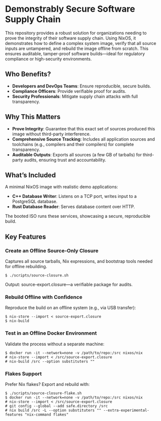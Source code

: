 # Demonstrably Secure Software Supply Chain

This repository provides a robust solution for organizations needing to prove
the integrity of their software supply chain.
Using NixOS, it demonstrates how to define a complex system image, verify that
all source inputs are untampered, and rebuild the image offline from scratch.
This ensures auditable, tamper-proof software builds—ideal for regulatory
compliance or high-security environments.

## Who Benefits?

- **Developers and DevOps Teams**: Ensure reproducible, secure builds.
- **Compliance Officers**: Provide verifiable proof for audits.
- **Security Professionals**: Mitigate supply chain attacks with full
  transparency.

## Why This Matters

- **Prove Integrity**: Guarantee that this exact set of sources produced this
  image without third-party interference.
- **Comprehensive Source Tracking**: Includes all application sources and
  toolchains (e.g., compilers and their compilers) for complete transparency.
- **Auditable Outputs**: Exports all sources (a few GB of tarballs) for
  third-party audits, ensuring trust and accountability.

## What’s Included

A minimal NixOS image with realistic demo applications:

- **C++ Database Writer**: Listens on a TCP port, writes input to a PostgreSQL
  database.
- **Rust Database Reader**: Serves database content over HTTP.

The booted ISO runs these services, showcasing a secure, reproducible build.

## Key Features

### Create an Offline Source-Only Closure

Captures all source tarballs, Nix expressions, and bootstrap tools needed for offline rebuilding.

```console
$ ./scripts/source-closure.sh
```

Output: source-export.closure—a verifiable package for audits.

### Rebuild Offline with Confidence

Reproduce the build on an offline system (e.g., via USB transfer):

```console
$ nix-store --import < source-export.closure
$ nix-build
```

### Test in an Offline Docker Environment

Validate the process without a separate machine:

```console
$ docker run -it --network=none -v /path/to/repo:/src nixos/nix
# nix-store --import < /src/source-export.closure
# nix-build /src --option substituters ""
```

### Flakes Support

Prefer Nix flakes? Export and rebuild with:

```console
$ ./scripts/source-closure-flake.sh
$ docker run -it --network=none -v /path/to/repo:/src nixos/nix
# nix-store --import < /src/source-export.closure
# git config --global --add safe.directory /src
# nix build /src -L --option substituters "" --extra-experimental-features "nix-command flakes"
```
